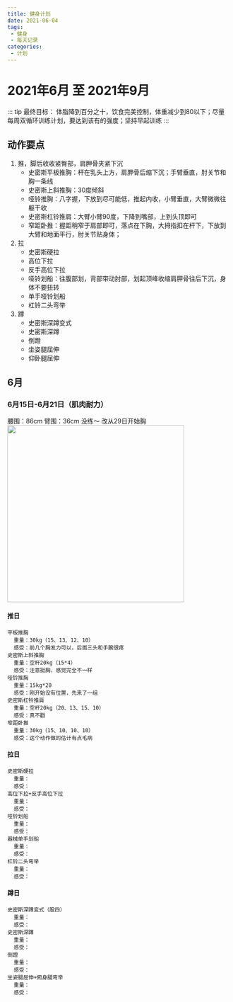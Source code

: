 ```yaml
---
title: 健身计划
date: 2021-06-04
tags:
 - 健身
 - 每天记录
categories:
 - 计划
--- 
```


# 2021年6月 至 2021年9月
::: tip
最终目标：
体脂降到百分之十，饮食完美控制，体重减少到80以下；尽量每周双循环训练计划，要达到该有的强度；坚持早起训练
:::
## 动作要点
1. 推，脚后收收紧臀部，肩胛骨夹紧下沉
    - 史密斯平板推胸：杆在乳头上方，肩胛骨后缩下沉；手臂垂直，肘关节和胸一条线
    - 史密斯上斜推胸：30度倾斜
    - 哑铃推胸：八字握，下放到尽可能低，推起内收，小臂垂直，大臂微微往躯干收
    - 史密斯杠铃推肩：大臂小臂90度，下降到嘴部，上到头顶即可
    - 窄距卧推：握距稍窄于肩部即可，落点在下胸，大拇指扣在杆下，下放到大臂和地面平行，肘关节贴身体；
2. 拉
    - 史密斯硬拉
    - 高位下拉
    - 反手高位下拉
    - 哑铃划船：往腹部划，背部带动肘部，划起顶峰收缩肩胛骨往后下沉，身体不要扭转
    - 单手哑铃划船
    - 杠铃二头弯举
3. 蹲
    - 史密斯深蹲变式
    - 史密斯深蹲
    - 倒蹬
    - 坐姿腿屈伸
    - 仰卧腿屈伸
 
## 6月
### 6月15日-6月21日（肌肉耐力）
腰围：86cm
臂围：36cm
没练～
改从29日开始胸
<img src="/assets/img/第一周.png" style="width: 400px; margin-let: 0">

#### 推日
    平板推胸
      重量：30kg（15、13、12、10）
      感受：前几个胸发力可以，后面三头和手腕很疼
    史密斯上斜推胸
      重量：空杆20kg（15*4）
      感受：注意挺胸，感觉完全不一样
    哑铃推胸
      重量：15kg*20
      感受：刚开始没有位置，先来了一组
    史密斯杠铃推肩
      重量：空杆20kg（20、13、15、10）
      感受：真不戳    
    窄距卧推
      重量：30kg（15、10、10、10）
      感受：这个动作做的估计有点毛病

#### 拉日
    史密斯硬拉
      重量：
      感受：
    高位下拉+反手高位下拉
      重量：
      感受：
    哑铃划船
      重量：
      感受：
    器械单手划船
      重量：
      感受：
    杠铃二头弯举
      重量：
      感受：

#### 蹲日
    史密斯深蹲变式（股四）
      重量：
      感受：
    史密斯深蹲
      重量：
      感受：
    倒蹬
      重量：
      感受：
    坐姿腿屈伸+俯身腿弯举
      重量：
      感受：
